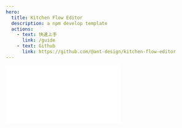 ```yaml
---
hero:
  title: Kitchen Flow Editor
  description: a npm develop template
  actions:
    - text: 快速上手
      link: /guide
    - text: Github
      link: https://github.com/@ant-design/kitchen-flow-editor
---
```


<embed src="../README.md"></embed>

